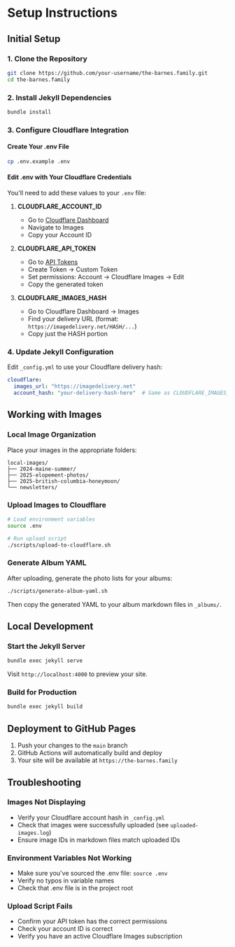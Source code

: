 # Setup Instructions

## Initial Setup

### 1. Clone the Repository
```bash
git clone https://github.com/your-username/the-barnes.family.git
cd the-barnes.family
```

### 2. Install Jekyll Dependencies
```bash
bundle install
```

### 3. Configure Cloudflare Integration

#### Create Your .env File
```bash
cp .env.example .env
```

#### Edit .env with Your Cloudflare Credentials

You'll need to add these values to your `.env` file:

1. **CLOUDFLARE_ACCOUNT_ID**
   - Go to [Cloudflare Dashboard](https://dash.cloudflare.com)
   - Navigate to Images
   - Copy your Account ID

2. **CLOUDFLARE_API_TOKEN**
   - Go to [API Tokens](https://dash.cloudflare.com/profile/api-tokens)
   - Create Token → Custom Token
   - Set permissions: Account → Cloudflare Images → Edit
   - Copy the generated token

3. **CLOUDFLARE_IMAGES_HASH**
   - Go to Cloudflare Dashboard → Images
   - Find your delivery URL (format: `https://imagedelivery.net/HASH/...`)
   - Copy just the HASH portion

### 4. Update Jekyll Configuration

Edit `_config.yml` to use your Cloudflare delivery hash:

```yaml
cloudflare:
  images_url: "https://imagedelivery.net"
  account_hash: "your-delivery-hash-here"  # Same as CLOUDFLARE_IMAGES_HASH
```

## Working with Images

### Local Image Organization

Place your images in the appropriate folders:
```
local-images/
├── 2024-maine-summer/
├── 2025-elopement-photos/
├── 2025-british-columbia-honeymoon/
└── newsletters/
```

### Upload Images to Cloudflare

```bash
# Load environment variables
source .env

# Run upload script
./scripts/upload-to-cloudflare.sh
```

### Generate Album YAML

After uploading, generate the photo lists for your albums:

```bash
./scripts/generate-album-yaml.sh
```

Then copy the generated YAML to your album markdown files in `_albums/`.

## Local Development

### Start the Jekyll Server
```bash
bundle exec jekyll serve
```

Visit `http://localhost:4000` to preview your site.

### Build for Production
```bash
bundle exec jekyll build
```

## Deployment to GitHub Pages

1. Push your changes to the `main` branch
2. GitHub Actions will automatically build and deploy
3. Your site will be available at `https://the-barnes.family`

## Troubleshooting

### Images Not Displaying
- Verify your Cloudflare account hash in `_config.yml`
- Check that images were successfully uploaded (see `uploaded-images.log`)
- Ensure image IDs in markdown files match uploaded IDs

### Environment Variables Not Working
- Make sure you've sourced the .env file: `source .env`
- Verify no typos in variable names
- Check that .env file is in the project root

### Upload Script Fails
- Confirm your API token has the correct permissions
- Check your account ID is correct
- Verify you have an active Cloudflare Images subscription
